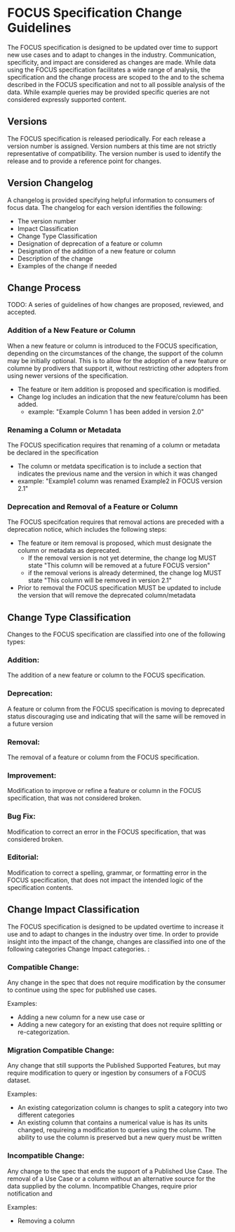 # FOCUS Specification Change Guidelines

The FOCUS specification is designed to be updated over time to support new use cases and to adapt to changes in the industry. Communication, specificity, and impact are considered as changes are made. While data using the FOCUS specification facilitates a wide range of analysis, the specification and the change process are scoped to the <official use cases> and to the schema described in the FOCUS specification and not to all possible analysis of the data. While example queries may be provided specific queries are not considered expressly supported content. 


## Versions

The FOCUS specification is released periodically. For each release a version number is assigned. Version numbers at this time are not strictly representative of compatibility. The version number is used to identify the release and to provide a reference point for changes. 

## Version Changelog
A changelog is provided specifying helpful information to consumers of focus data. The changelog for each version identifies the following:
- The version number
- Impact Classification
- Change Type Classification 
- Designation of deprecation of a feature or column
- Designation of the addition of a new feature or column
- Description of the change
- Examples of the change if needed

    

## Change Process

TODO: A series of guidelines of how changes are proposed, reviewed, and accepted.

### Addition of a New Feature or Column

When a new feature or column is introduced to the FOCUS specification, depending on the circumstances of the change, the support of the column may be initially optional. This is to allow for the adoption of a new feature or columne by prodivers that support it, without restricting other adopters from using newer versions of the specification. 
- The feature or item addition is proposed and specification is modified. 
- Change log includes an indication that the new feature/column has been added.
    - example: "Example  Column 1 has been added in version 2.0"

### Renaming a Column or Metadata 
    
The FOCUS specification requires that renaming of a column or metadata be declared in the specification
* The column or metdata specification is to include a section that indicates the previous name and the version in which it was changed
* example: "Example1 column was renamed Example2 in FOCUS version 2.1" 
    


### Deprecation and Removal of a Feature or Column
    
The FOCUS specifcation requires that removal actions are preceded with a deprecation notice, which includes the following steps:
* The feature or item removal is proposed, which must designate the column or metadata as deprecated.
  * If the removal version is not yet determine, the change log MUST state "This column will be removed at a future FOCUS version"
  * if the removal verions is already determined, the change log MUST state "This column will be removed in version 2.1"
* Prior to removal the FOCUS specification MUST be updated to include the version that will remove the deprecated column/metadata
    

## Change Type Classification

Changes to the FOCUS specification are classified into one of the following types:

### Addition:
The addition of a new feature or column to the FOCUS specification.

### Deprecation:
A feature or column from the FOCUS specification is moving to deprecated status discouraging use and indicating that will the same will be removed in a future version 

### Removal:
The removal of a feature or column from the FOCUS specification.

### Improvement:
Modification to improve or refine a feature or column in the FOCUS specification, that was not considered broken. 

### Bug Fix:
Modification to correct an error in the FOCUS specification, that was considered broken.

### Editorial:
Modification to correct a spelling, grammar, or formatting error in the FOCUS specification, that does not impact the intended logic of the specification contents. 


## Change Impact Classification

The FOCUS specification is designed to be updated overtime to increase it use and to adapt to changes in the industry over time.  In order to provide insight into the impact of the change, changes are classified into one of the following categories Change Impact categories. :


 ### Compatible Change:

Any change in the spec that does not require modification by the consumer to continue using the spec for published use cases. 

Examples: 
  - Adding a new column for a new use case or 
  - Adding a new category for an existing that does not require splitting or re-categorization.

### Migration Compatible Change:

Any change that still supports the Published Supported Features, but may require modification to query or ingestion by consumers of a FOCUS dataset.

Examples: 
   - An existing categorization column is changes to split a category into two different categories
   - An existing column that contains a numerical value is has its units changed, requireing a modification to queries using the column. The ability to use the column is preserved but a new query must be written

### Incompatible Change: 
Any change to the spec that ends the support of a Published Use Case. The removal of a Use Case or a column without an alternative source for the data supplied by the column. Incompatible Changes, require prior notification and  

Examples:
   - Removing a column




